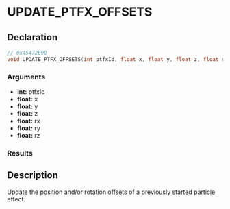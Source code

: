 # UPDATE_PTFX_OFFSETS

## Declaration
```cpp
// 0x45472E9D
void UPDATE_PTFX_OFFSETS(int ptfxId, float x, float y, float z, float rx, float ry, float rz);
```

### Arguments
- **int:** ptfxId
- **float:** x
- **float:** y
- **float:** z
- **float:** rx
- **float:** ry
- **float:** rz

### Results

## Description
Update the position and/or rotation offsets of a previously started particle effect.